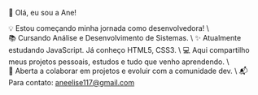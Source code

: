 👋 Olá, eu sou a Ane!

💡 Estou começando minha jornada como desenvolvedora! \\  
📚 Cursando Análise e Desenvolvimento de Sistemas. \\
✨ Atualmente estudando JavaScript. Já conheço HTML5, CSS3. \\
💻 Aqui compartilho meus projetos pessoais, estudos e tudo que venho aprendendo. \\  
🤝 Aberta a colaborar em projetos e evoluir com a comunidade dev. \\
📬 Para contato: aneelise117@gmail.com 



